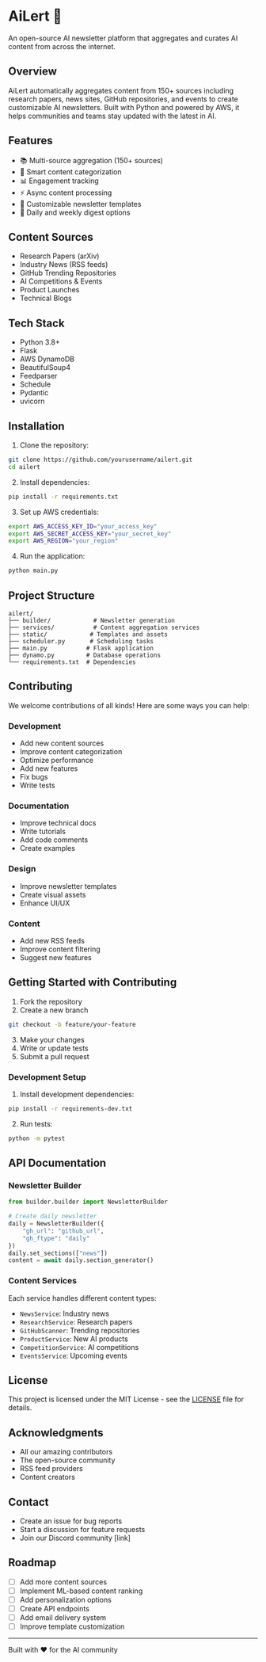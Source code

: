 # AiLert 🔔

An open-source AI newsletter platform that aggregates and curates AI content from across the internet.

## Overview
AiLert automatically aggregates content from 150+ sources including research papers, news sites, GitHub repositories, and events to create customizable AI newsletters. Built with Python and powered by AWS, it helps communities and teams stay updated with the latest in AI.

## Features
- 📚 Multi-source aggregation (150+ sources)
- 🎯 Smart content categorization
- 📊 Engagement tracking
- ⚡ Async content processing
- 📧 Customizable newsletter templates
- 📅 Daily and weekly digest options

## Content Sources
- Research Papers (arXiv)
- Industry News (RSS feeds)
- GitHub Trending Repositories
- AI Competitions & Events
- Product Launches
- Technical Blogs

## Tech Stack
- Python 3.8+
- Flask
- AWS DynamoDB
- BeautifulSoup4
- Feedparser
- Schedule
- Pydantic
- uvicorn

## Installation

1. Clone the repository:
```bash
git clone https://github.com/yourusername/ailert.git
cd ailert
```

2. Install dependencies:
```bash
pip install -r requirements.txt
```

3. Set up AWS credentials:
```bash
export AWS_ACCESS_KEY_ID="your_access_key"
export AWS_SECRET_ACCESS_KEY="your_secret_key"
export AWS_REGION="your_region"
```

4. Run the application:
```bash
python main.py
```

## Project Structure
```
ailert/
├── builder/            # Newsletter generation
├── services/           # Content aggregation services
├── static/            # Templates and assets
├── scheduler.py       # Scheduling tasks
├── main.py           # Flask application
├── dynamo.py         # Database operations
└── requirements.txt  # Dependencies
```

## Contributing
We welcome contributions of all kinds! Here are some ways you can help:

### Development
- Add new content sources
- Improve content categorization
- Optimize performance
- Add new features
- Fix bugs
- Write tests

### Documentation
- Improve technical docs
- Write tutorials
- Add code comments
- Create examples

### Design
- Improve newsletter templates
- Create visual assets
- Enhance UI/UX

### Content
- Add new RSS feeds
- Improve content filtering
- Suggest new features

## Getting Started with Contributing

1. Fork the repository
2. Create a new branch
```bash
git checkout -b feature/your-feature
```
3. Make your changes
4. Write or update tests
5. Submit a pull request

### Development Setup
1. Install development dependencies:
```bash
pip install -r requirements-dev.txt
```

2. Run tests:
```bash
python -m pytest
```

## API Documentation

### Newsletter Builder
```python
from builder.builder import NewsletterBuilder

# Create daily newsletter
daily = NewsletterBuilder({
    "gh_url": "github_url",
    "gh_ftype": "daily"
})
daily.set_sections(["news"])
content = await daily.section_generator()
```

### Content Services
Each service handles different content types:
- `NewsService`: Industry news
- `ResearchService`: Research papers
- `GitHubScanner`: Trending repositories
- `ProductService`: New AI products
- `CompetitionService`: AI competitions
- `EventsService`: Upcoming events

## License
This project is licensed under the MIT License - see the [LICENSE](LICENSE) file for details.

## Acknowledgments
- All our amazing contributors
- The open-source community
- RSS feed providers
- Content creators

## Contact
- Create an issue for bug reports
- Start a discussion for feature requests
- Join our Discord community [link]

## Roadmap
- [ ] Add more content sources
- [ ] Implement ML-based content ranking
- [ ] Add personalization options
- [ ] Create API endpoints
- [ ] Add email delivery system
- [ ] Improve template customization

---
Built with ❤️ for the AI community